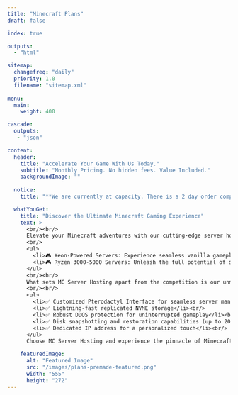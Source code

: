 ```yaml
---
title: "Minecraft Plans"
draft: false

index: true

outputs:
  - "html"

sitemap:
  changefreq: "daily"
  priority: 1.0
  filename: "sitemap.xml"
  
menu:
  main:
    weight: 400

cascade:
  outputs:
   - "json"

content:
  header:
    title: "Accelerate Your Game With Us Today."
    subtitle: "Monthly Pricing. No hidden fees. Value Included."
    backgroundImage: ""
  
  notice: 
    title: "**We are currently at capacity. There is a 2 day order completion**" 

  whatYouGet:
    title: "Discover the Ultimate Minecraft Gaming Experience"
    text: >
      <br/><br/>
      Elevate your Minecraft adventures with our cutting-edge server hosting solutions, tailored to fit every gamer's unique requirements:
      <br/>
      <ul>
        <li>🎮 Xeon-Powered Servers: Experience seamless vanilla gameplay or cozy multiplayer sessions with friends on our Intel Xeon E5-2680-powered servers, boasting DDR3 PC3-12800R RAM for optimal performance.</li><br/><br/>
        <li>🎮 Ryzen 3000-5000 Servers: Unleash the full potential of diverse modpacks with our Ryzen 3000-5000 servers, equipped with ultra-fast DDR4 RAM running at speeds of up to 2600 MT/s.</li><br/><br/>
      </ul>
      <br/><br/>
      What sets MC Server Hosting apart from the competition is our unmatched focus on hardware excellence. Additionally, all our servers come with an array of premium features, including:
      <br/><br/>
      <ul>
        <li>✅ Customized Pterodactyl Interface for seamless server management</li><br/>
        <li>✅ Lightning-fast replicated NVME storage</li><br/>
        <li>✅ Robust DDOS protection for uninterrupted gameplay</li><br/>
        <li>✅ Disk snapshotting and restoration capabilities (up to 20 per customer)</li><br/>
        <li>✅ Dedicated IP address for a personalized touch</li><br/>
      </ul>
      Choose MC Server Hosting and experience the pinnacle of Minecraft gameplay today!

    featuredImage:
      alt: "Featured Image"
      src: "/images/plans-premade-featured.png"
      width: "555"
      height: "272"
---
```


